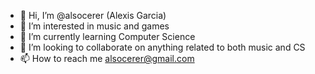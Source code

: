 - 👋 Hi, I’m @alsocerer (Alexis Garcia)
- 👀 I’m interested in music and games
- 🌱 I’m currently learning Computer Science
- 💞️ I’m looking to collaborate on anything related to both music and CS
- 📫 How to reach me alsocerer@gmail.com

<!---
alsocerer/alsocerer is a ✨ special ✨ repository because its `README.md` (this file) appears on your GitHub profile.
You can click the Preview link to take a look at your changes.
--->
